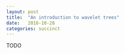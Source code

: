 ```yaml
---
layout: post
title:  "An introduction to wavelet trees"
date:   2016-10-28
categories: succinct
---
```

TODO
